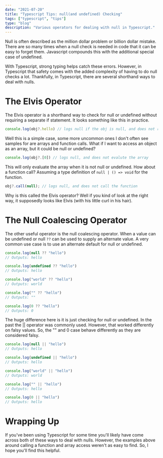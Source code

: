 ```yaml
---
date: "2021-07-20"
title: "Typescript Tips: null(and undefined) Checking"
tags: ["typescript", "tips"]
type: "blog"
description: "Various operators for dealing with null in Typescript."
---
```


Null is often described as the million dollar problem or billion dollar mistake.
There are so many times when a null check is needed in code that it can be easy to forget them.
Javascript compounds this with the additional special case of undefined.

With Typescript, strong typing helps catch these errors.
However, in Typescript that safety comes with the added complexity of having to do null checks a lot.
Thankfully, in Typescript, there are several shorthand ways to deal with nulls.

# The Elvis Operator

The Elvis operator is a shorthand way to check for null or undefined without requiring a separate if statement.
It looks something like this in practice.

```typescript
console.log(obj?.hello) // logs null if the obj is null, and does not reference hello
```

Well this is a simple case, some more uncommon ones I don't often see samples for are arrays and function calls.
What if I want to access an object as an array, but it could be null or undefined?

```typescript
console.log(obj?.[0]) // logs null, and does not evalute the array
```

This will only evaluate the array when it is not null or undefined.
How about a function call? 
Assuming a type definition of `null | () => void` for the function.

```typescript
obj?.call(null); // logs null, and does not call the function
```

Why is this called the Elvis operator?
Well if you kind of look at the right way, it supposedly looks like Elvis (with his little curl in his hair).

# The Null Coalescing Operator

The other useful operator is the null coalescing operator.
When a value can be undefined or null `??` can be used to supply an alternate value.
A very common use case is to use an alternate default for null or undefined.

```typescript
console.log(null ?? "hello")
// Outputs: hello

console.log(undefined ?? "hello")
// Outputs: hello

console.log("world" ?? "hello")
// Outputs: world

console.log("" ?? "hello")
// Outputs: ""

console.log(0 ?? "hello")
// Outputs: 0
```

The huge difference here is it is just checking for null or undefined.
In the past the || operator was commonly used.
However, that worked differently on falsy values.
So, the "" and 0 case behave differently as they are considered falsy.

```typescript
console.log(null || "hello")
// Outputs: hello

console.log(undefined || "hello")
// Outputs: hello

console.log("world" || "hello")
// Outputs: world

console.log("" || "hello")
// Outputs: hello

console.log(0 || "hello")
// Outputs: hello
```

# Wrapping Up

If you've been using Typescript for some time you'll likely have come across both of these ways to deal with nulls.
However, the examples above around calling a function and array access weren't as easy to find.
So, I hope you'll find this helpful.
